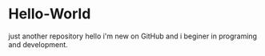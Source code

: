 # Hello-World
just another repository
hello i'm new on GitHub and i beginer in programing and development. 
